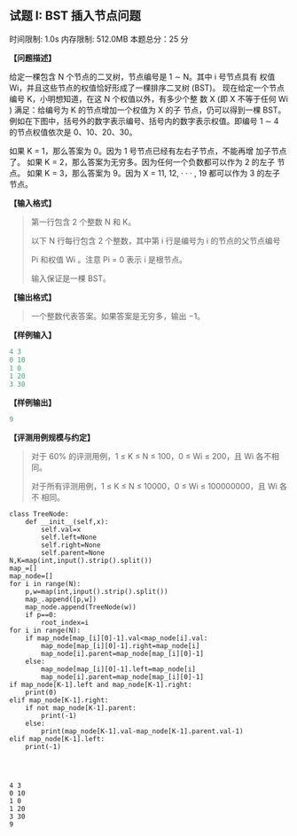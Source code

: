 ## 试题 I: BST 插入节点问题

时间限制: 1.0s 内存限制: 512.0MB 本题总分：25 分

**【问题描述】**

给定一棵包含 N 个节点的二叉树，节点编号是 1 ∼ N。其中 i 号节点具有
权值 Wi，并且这些节点的权值恰好形成了一棵排序二叉树 (BST)。
现在给定一个节点编号 K，小明想知道，在这 N 个权值以外，有多少个整
数 X (即 X 不等于任何 Wi ) 满足：给编号为 K 的节点增加一个权值为 X 的子
节点，仍可以得到一棵 BST。
例如在下图中，括号外的数字表示编号、括号内的数字表示权值。即编号
1 ∼ 4 的节点权值依次是 0、10、20、30。

如果 K = 1，那么答案为 0。因为 1 号节点已经有左右子节点，不能再增
加子节点了。
如果 K = 2，那么答案为无穷多。因为任何一个负数都可以作为 2 的左子
节点。
如果 K = 3，那么答案为 9。因为 X = 11, 12, · · · , 19 都可以作为 3 的左子
节点。

**【输入格式】**

> 第一行包含 2 个整数 N 和 K。
>
> 以下 N 行每行包含 2 个整数，其中第 i 行是编号为 i 的节点的父节点编号
>
> Pi 和权值 Wi 。注意 Pi = 0 表示 i 是根节点。
>
> 输入保证是一棵 BST。

**【输出格式】**

> 一个整数代表答案。如果答案是无穷多，输出 −1。

**【样例输入】**

```python
4 3
0 10
1 0
1 20
3 30
```

**【样例输出】**

```python
9
```

**【评测用例规模与约定】**

> 对于 60% 的评测用例，1 ≤ K ≤ N ≤ 100，0 ≤ Wi ≤ 200，且 Wi 各不相同。
>
> 对于所有评测用例，1 ≤ K ≤ N ≤ 10000，0 ≤ Wi ≤ 100000000，且 Wi 各不 相同。



```
class TreeNode:
    def __init__(self,x):
        self.val=x
        self.left=None
        self.right=None
        self.parent=None
N,K=map(int,input().strip().split())
map_=[]
map_node=[]
for i in range(N):
    p,w=map(int,input().strip().split())
    map_.append([p,w])
    map_node.append(TreeNode(w))
    if p==0:
        root_index=i
for i in range(N):
    if map_node[map_[i][0]-1].val<map_node[i].val:
        map_node[map_[i][0]-1].right=map_node[i]
        map_node[i].parent=map_node[map_[i][0]-1]
    else:
        map_node[map_[i][0]-1].left=map_node[i]
        map_node[i].parent=map_node[map_[i][0]-1]
if map_node[K-1].left and map_node[K-1].right:
    print(0)
elif map_node[K-1].right:
    if not map_node[K-1].parent:
        print(-1)
    else:
        print(map_node[K-1].val-map_node[K-1].parent.val-1)
elif map_node[K-1].left:
    print(-1)
    

    
```

    4 3
    0 10
    1 0
    1 20
    3 30
    9
